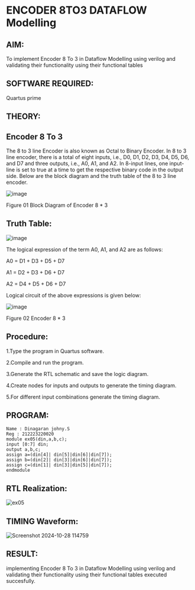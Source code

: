 # ENCODER 8TO3 DATAFLOW Modelling

## AIM:

To implement  Encoder 8 To 3 in Dataflow Modelling using verilog and validating their functionality using their functional tables

## SOFTWARE REQUIRED:

Quartus prime

## THEORY:

## Encoder 8 To 3

The 8 to 3 line Encoder is also known as Octal to Binary Encoder. In 8 to 3 line encoder, there is a total of eight inputs, i.e., D0, D1, D2, D3, D4, D5, D6, and D7 and three outputs, i.e., A0, A1, and A2. In 8-input lines, one input-line is set to true at a time to get the respective binary code in the output side. Below are the block diagram and the truth table of the 8 to 3 line encoder.

![image](https://github.com/naavaneetha/ENCODER8TO3DATAFLOW/assets/154305477/0bc242c1-eb9e-4c47-afe5-30428470efc3)

Figure 01  Block Diagram of Encoder 8 * 3

## Truth Table:

![image](https://github.com/naavaneetha/ENCODER8TO3DATAFLOW/assets/154305477/35496b14-ae6e-4cd1-9abd-d6736b576575)

The logical expression of the term A0, A1, and A2 are as follows:

A0 = D1 + D3 + D5 + D7

A1 = D2 + D3 + D6 + D7

A2 = D4 + D5 + D6 + D7

Logical circuit of the above expressions is given below:

![image](https://github.com/naavaneetha/ENCODER8TO3DATAFLOW/assets/154305477/95acaee6-c873-4c75-89eb-ef09fb158053)

Figure 02  Encoder 8 * 3

## Procedure:

1.Type the program in Quartus software.


2.Compile and run the program.


3.Generate the RTL schematic and save the logic diagram.


4.Create nodes for inputs and outputs to generate the timing diagram.


5.For different input combinations generate the timing diagram.


## PROGRAM:

```
Name : Dinagaran johny.S
Reg : 212223220020
module ex05(din,a,b,c);
input [0:7] din;
output a,b,c;
assign a=(din[4]| din[5]|din[6]|din[7]);
assign b=(din[2]| din[3]|din[6]|din[7]);
assign c=(din[1]| din[3]|din[5]|din[7]);
endmodule
```

## RTL   Realization:
![ex05](https://github.com/user-attachments/assets/1b2dbe35-4e46-468c-bfcb-2331fabf023d)

## TIMING Waveform:
![Screenshot 2024-10-28 114759](https://github.com/user-attachments/assets/584f8890-d17c-4bad-a914-24e87ec9d419)

## RESULT:
implementing Encoder 8 To 3 in Dataflow Modelling using verilog and validating their functionality using their functional tables executed succesfully.



